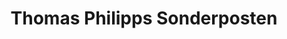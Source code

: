 ---
title: "Thomas Philipps Sonderposten"
url: /linkenheim-hochstetten/thomas-philipps-sonderposten/
shop: Kramladen
---